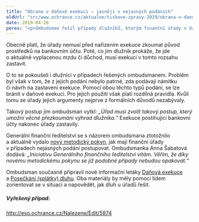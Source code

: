 ```yaml
---
title: "Obrana v daňové exekuci – jasněji v nejasných podáních"
oldUrl: "src/www.ochrance.cz/aktualne/tiskove-zpravy-2019/obrana-v-danove-exekuci-jasneji-v-nejasnych-podanich"
date: 2019-04-26
perex: "<p>Ombudsman řešil případy dlužníků, kterým finanční úřady v daňové exekuci postihly bankovní účet. Na účet jim však chodila pouze mzda nebo důchod. Ty jsou chráněné a postihnout je lze pouze prostřednictvím srážek ze mzdy či důchodu. Zbylou část prostředků musí úřady dlužníkovi ponechat. Bohužel ne vždy se dlužníkům podařilo tuto situaci bez pomoci vyřešit. Ombudsman proto připravil nové informační letáky, které lidem pomohou se v problematice zorientovat. Současně Generální finanční ředitelství vydalo metodický pokyn, který sjednocuje a vyjasňuje postup finančních úřadů v případě nejasných podání.</p>"
---
```


<!-- imported from the old website -->

<p>Obecně platí, že úřady nemusí před nařízením exekuce zkoumat původ prostředků na bankovním účtu. Poté, co jim dlužník prokáže, že jde o aktuálně vyplacenou mzdu či důchod, musí exekuci v tomto rozsahu zastavit.</p> <p>O to se pokoušeli i dlužníci v případech řešených ombudsmanem. Problém byl však v tom, že z jejich podání nebylo patrné, zda podávají námitku či návrh na zastavení exekuce. Pomocí obou těchto typů podání, se lze bránit v daňové exekuci. Pro jejich použití však platí rozdílná pravidla. Kvůli tomu se úřady jejich argumenty nejprve z formálních důvodů nezabývaly. </p> <p>Takový postup jim ombudsman vytkl: <i>„Úřad musí zvolit takový postup, který umožní věcné přezkoumání výhrad dlužníka.“ </i>Exekuce postihující bankovní účty nakonec úřady zastavily. </p> <p>Generální finanční ředitelství se s názorem ombudsmana ztotožnilo a aktuálně vydalo <a href="https://www.financnisprava.cz/assets/cs/prilohy/d-jine/18085_19_MP_nejednoznacne_podani.pdf" target="_blank">nový metodický pokyn</a>, jak mají finanční úřady v případech nejasných podání postupovat. Ombudsmanka Anna Šabatová dodává:<i> „Iniciativu Generálního finančního ředitelství vítám. Věřím, že díky novému metodickému pokynu se již podobné případy nebudou opakovat.“</i></p> <p>Ombudsman současně připravil nové informační letáky <a href="https://www.ochrance.cz/fileadmin/user_upload/Letaky/Danova-exekuce.pdf" target="_blank">Daňová exekuce</a> a <a href="https://www.ochrance.cz/fileadmin/user_upload/Letaky/Poseckani-splatky-dluhu.pdf" target="_blank">Posečkání (splátky) dluhu</a>. Oba materiály by měly pomoci lidem zorientovat se v situaci a napovědět, jak dluh u úřadů řešit.</p> <h5>Vyřešený případ:</h5> <p><a title="Otevření do nového okna" href="http://eso.ochrance.cz/Nalezene/Edit/5874" target="_blank">http://eso.ochrance.cz/Nalezene/Edit/5874</a> <img alt="" src="https://www.ochrance.cz/typo3/ext/od_linkdesc/icons/external.gif" class="od_linkdesc_icon_external" /></p>
